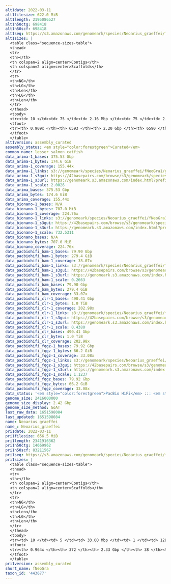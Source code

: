 ```yaml
---
alt1date: 2022-03-11
alt1filesize: 622.0 MiB
alt1length: 2195086527
alt1n50ctg: 698418
alt1n50scf: 698418
alt1seq: https://s3.amazonaws.com/genomeark/species/Neoarius_graeffei/fNeoGra1/assembly_curated/fNeoGra1.alt.cur.20220311.fasta.gz
alt1sizes: |
  <table class="sequence-sizes-table">
  <thead>
  <tr>
  <th></th>
  <th colspan=2 align=center>Contigs</th>
  <th colspan=2 align=center>Scaffolds</th>
  </tr>
  <tr>
  <th>NG</th>
  <th>LG</th>
  <th>Len</th>
  <th>LG</th>
  <th>Len</th>
  </tr>
  </thead>
  <tbody>
  <tr><td> 10 </td><td> 75 </td><td> 2.16 Mbp </td><td> 75 </td><td> 2.16 Mbp </td></tr>  <tr><td> 20 </td><td> 212 </td><td> 1.50 Mbp </td><td> 212 </td><td> 1.50 Mbp </td></tr>  <tr><td> 30 </td><td> 398 </td><td> 1.15 Mbp </td><td> 397 </td><td> 1.16 Mbp </td></tr>  <tr><td> 40 </td><td> 636 </td><td> 0.90 Mbp </td><td> 635 </td><td> 0.90 Mbp </td></tr>  <tr style="background-color:#cccccc;"><td> 50 </td><td> 941 </td><td> 0.70 Mbp </td><td> 941 </td><td> 0.70 Mbp </td></tr>  <tr><td> 60 </td><td> 1340 </td><td> 0.52 Mbp </td><td> 1340 </td><td> 0.52 Mbp </td></tr>  <tr><td> 70 </td><td> 1896 </td><td> 363.19 Kbp </td><td> 1894 </td><td> 363.28 Kbp </td></tr>  <tr><td> 80 </td><td> 2796 </td><td> 187.70 Kbp </td><td> 2795 </td><td> 187.70 Kbp </td></tr>  <tr><td> 90 </td><td> 5754 </td><td> 32.88 Kbp </td><td> 5753 </td><td> 32.88 Kbp </td></tr>  <tr><td> 100 </td><td> 0 </td><td>  </td><td> 0 </td><td>  </td></tr>  </tbody>
  <tfoot>
  <tr><th> 0.909x </th><th> 6593 </th><th> 2.20 Gbp </th><th> 6590 </th><th> 2.20 Gbp </th></tr>
  </tfoot>
  </table>
alt1version: assembly_curated
assembly_status: <em style="color:forestgreen">Curated</em>
common_name: lesser salmon catfish
data_arima-1_bases: 375.53 Gbp
data_arima-1_bytes: 174.6 GiB
data_arima-1_coverage: 155.44x
data_arima-1_links: s3://genomeark/species/Neoarius_graeffei/fNeoGra1/genomic_data/arima/<br>
data_arima-1_s3gui: https://42basepairs.com/browse/s3/genomeark/species/Neoarius_graeffei/fNeoGra1/genomic_data/arima/
data_arima-1_s3url: https://genomeark.s3.amazonaws.com/index.html?prefix=species/Neoarius_graeffei/fNeoGra1/genomic_data/arima/
data_arima-1_scale: 2.0026
data_arima_bases: 375.53 Gbp
data_arima_bytes: 174.6 GiB
data_arima_coverage: 155.44x
data_bionano-1_bases: N/A
data_bionano-1_bytes: 707.0 MiB
data_bionano-1_coverage: 224.76x
data_bionano-1_links: s3://genomeark/species/Neoarius_graeffei/fNeoGra1/genomic_data/bionano/<br>
data_bionano-1_s3gui: https://42basepairs.com/browse/s3/genomeark/species/Neoarius_graeffei/fNeoGra1/genomic_data/bionano/
data_bionano-1_s3url: https://genomeark.s3.amazonaws.com/index.html?prefix=species/Neoarius_graeffei/fNeoGra1/genomic_data/bionano/
data_bionano-1_scale: 732.5311
data_bionano_bases: N/A
data_bionano_bytes: 707.0 MiB
data_bionano_coverage: 224.76x
data_pacbiohifi_bam-1_bases: 79.90 Gbp
data_pacbiohifi_bam-1_bytes: 279.4 GiB
data_pacbiohifi_bam-1_coverage: 33.07x
data_pacbiohifi_bam-1_links: s3://genomeark/species/Neoarius_graeffei/fNeoGra1/genomic_data/pacbio_hifi/<br>
data_pacbiohifi_bam-1_s3gui: https://42basepairs.com/browse/s3/genomeark/species/Neoarius_graeffei/fNeoGra1/genomic_data/pacbio_hifi/
data_pacbiohifi_bam-1_s3url: https://genomeark.s3.amazonaws.com/index.html?prefix=species/Neoarius_graeffei/fNeoGra1/genomic_data/pacbio_hifi/
data_pacbiohifi_bam-1_scale: 0.2663
data_pacbiohifi_bam_bases: 79.90 Gbp
data_pacbiohifi_bam_bytes: 279.4 GiB
data_pacbiohifi_bam_coverage: 33.07x
data_pacbiohifi_clr-1_bases: 490.41 Gbp
data_pacbiohifi_clr-1_bytes: 1.0 TiB
data_pacbiohifi_clr-1_coverage: 202.98x
data_pacbiohifi_clr-1_links: s3://genomeark/species/Neoarius_graeffei/fNeoGra1/genomic_data/pacbio_hifi/<br>
data_pacbiohifi_clr-1_s3gui: https://42basepairs.com/browse/s3/genomeark/species/Neoarius_graeffei/fNeoGra1/genomic_data/pacbio_hifi/
data_pacbiohifi_clr-1_s3url: https://genomeark.s3.amazonaws.com/index.html?prefix=species/Neoarius_graeffei/fNeoGra1/genomic_data/pacbio_hifi/
data_pacbiohifi_clr-1_scale: 0.4380
data_pacbiohifi_clr_bases: 490.41 Gbp
data_pacbiohifi_clr_bytes: 1.0 TiB
data_pacbiohifi_clr_coverage: 202.98x
data_pacbiohifi_fqgz-1_bases: 79.92 Gbp
data_pacbiohifi_fqgz-1_bytes: 66.2 GiB
data_pacbiohifi_fqgz-1_coverage: 33.08x
data_pacbiohifi_fqgz-1_links: s3://genomeark/species/Neoarius_graeffei/fNeoGra1/genomic_data/pacbio_hifi/<br>
data_pacbiohifi_fqgz-1_s3gui: https://42basepairs.com/browse/s3/genomeark/species/Neoarius_graeffei/fNeoGra1/genomic_data/pacbio_hifi/
data_pacbiohifi_fqgz-1_s3url: https://genomeark.s3.amazonaws.com/index.html?prefix=species/Neoarius_graeffei/fNeoGra1/genomic_data/pacbio_hifi/
data_pacbiohifi_fqgz-1_scale: 1.1237
data_pacbiohifi_fqgz_bases: 79.92 Gbp
data_pacbiohifi_fqgz_bytes: 66.2 GiB
data_pacbiohifi_fqgz_coverage: 33.08x
data_status: '<em style="color:forestgreen">PacBio HiFi</em> ::: <em style="color:forestgreen">Arima</em>'
genome_size: 2416000000
genome_size_display: 2.42 Gbp
genome_size_method: GoAT
last_raw_data: 1651598084
last_updated: 1651598084
name: Neoarius graeffei
name_: Neoarius_graeffei
pri1date: 2022-03-11
pri1filesize: 656.5 MiB
pri1length: 2341916362
pri1n50ctg: 14669962
pri1n50scf: 83211567
pri1seq: https://s3.amazonaws.com/genomeark/species/Neoarius_graeffei/fNeoGra1/assembly_curated/fNeoGra1.pri.cur.20220311.fasta.gz
pri1sizes: |
  <table class="sequence-sizes-table">
  <thead>
  <tr>
  <th></th>
  <th colspan=2 align=center>Contigs</th>
  <th colspan=2 align=center>Scaffolds</th>
  </tr>
  <tr>
  <th>NG</th>
  <th>LG</th>
  <th>Len</th>
  <th>LG</th>
  <th>Len</th>
  </tr>
  </thead>
  <tbody>
  <tr><td> 10 </td><td> 5 </td><td> 33.00 Mbp </td><td> 1 </td><td> 128.05 Mbp </td></tr>  <tr><td> 20 </td><td> 13 </td><td> 23.61 Mbp </td><td> 3 </td><td> 116.86 Mbp </td></tr>  <tr><td> 30 </td><td> 24 </td><td> 20.98 Mbp </td><td> 6 </td><td> 101.09 Mbp </td></tr>  <tr><td> 40 </td><td> 37 </td><td> 17.63 Mbp </td><td> 8 </td><td> 94.38 Mbp </td></tr>  <tr style="background-color:#cccccc;"><td> 50 </td><td> 52 </td><td style="background-color:#88ff88;"> 14.67 Mbp </td><td> 11 </td><td style="background-color:#88ff88;"> 83.21 Mbp </td></tr>  <tr><td> 60 </td><td> 70 </td><td> 12.08 Mbp </td><td> 14 </td><td> 77.72 Mbp </td></tr>  <tr><td> 70 </td><td> 94 </td><td> 8.08 Mbp </td><td> 17 </td><td> 70.27 Mbp </td></tr>  <tr><td> 80 </td><td> 129 </td><td> 5.70 Mbp </td><td> 21 </td><td> 61.23 Mbp </td></tr>  <tr><td> 90 </td><td> 191 </td><td> 2.34 Mbp </td><td> 25 </td><td> 57.12 Mbp </td></tr>  <tr><td> 100 </td><td> 0 </td><td>  </td><td> 0 </td><td>  </td></tr>  </tbody>
  <tfoot>
  <tr><th> 0.964x </th><th> 372 </th><th> 2.33 Gbp </th><th> 38 </th><th> 2.34 Gbp </th></tr>
  </tfoot>
  </table>
pri1version: assembly_curated
short_name: fNeoGra
taxon_id: '443677'
---
```

